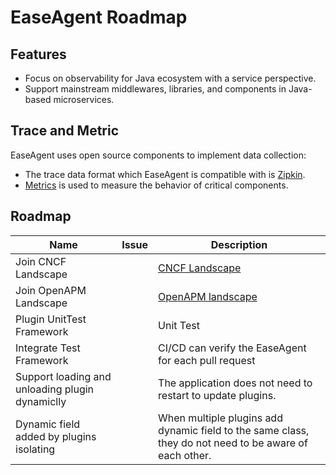 # EaseAgent Roadmap

## Features
* Focus on observability for Java ecosystem with a service perspective.
* Support mainstream middlewares, libraries, and components in Java-based microservices.
  
## Trace and Metric
EaseAgent uses open source components to implement data collection:
* The trace data format which EaseAgent is compatible with is [Zipkin](https://zipkin.io/pages/data_model.html).
* [Metrics](https://github.com/dropwizard/metrics) is used to measure the behavior of critical components.

## Roadmap
Name | Issue | Description 
--- |--- |---
Join CNCF Landscape            | | [CNCF Landscape](https://landscape.cncf.io/card-mode?category=observability-and-analysis&grouping=category)
Join OpenAPM Landscape            | | [OpenAPM landscape](https://openapm.io/landscape)
Plugin UnitTest Framework | | Unit Test
Integrate Test Framework | | CI/CD can verify the EaseAgent for each pull request
Support loading and unloading plugin dynamiclly| | The application does not need to restart to update plugins.
Dynamic field added by plugins isolating | | When multiple plugins add dynamic field to the same class, they do not need to be aware of each other.
